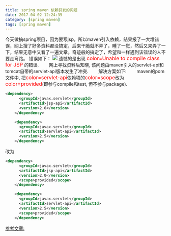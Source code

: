 ```yaml
---
title: spring maven 依赖引发的问题
date: 2017-04-02 12:24:35
category: [spring maven]
tags: [spring maven]
---
```


今天做搞spring项目，因为要写jsp，所以maven引入依赖，结果报了一大堆错误，网上搜了好多资料都没搞定，后来干脆就不弄了，睡了一觉，然后又来弄了一下，结果无意中又看了一遍文章。奇迹般的搞定了，希望和一样遇到该错误的人不要走弯路。
错误如下：
![](/imgs/301901220093456.png)
遗憾的是出现 <font color=red size=3>color=Unable to compile class for JSP</font> 的错误.
　　网上寻找资料后知晓, 该问题由maven引入的servlet-api和tomcat自带的servlet-api版本发生了冲突.
　　解决方案如下:
　　maven的pom文件中, 把<font color=red size=3>color=servlet-api</font>依赖项的<font color=red size=3>color=scope</font>改为<font color=red size=3>color=provided</font>(即参与compile和test, 但不参与package).

```xml
<dependency>
      <groupId>javax.servlet</groupId>
      <artifactId>jsp-api</artifactId>
      <version>2.0</version>
    </dependency>

    <dependency>
      <groupId>javax.servlet</groupId>
      <artifactId>servlet-api</artifactId>
      <version>2.5</version>
    </dependency>
```
改为
```xml
<dependency>
      <groupId>javax.servlet</groupId>
      <artifactId>jsp-api</artifactId>
      <version>2.0</version>
      <scope>provided</scope>
    </dependency>

    <dependency>
      <groupId>javax.servlet</groupId>
      <artifactId>servlet-api</artifactId>
      <version>2.5</version>
      <scope>provided</scope>
    </dependency>
```
[参考文章:](http://www.cnblogs.com/mumuxinfei/p/4611098.html)
